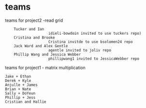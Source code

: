 # teams  




teams for project2 -read grid 

        Tucker and Ian  
                        idieli-bowdoin invited to use tuckers repo) 
        Cristina and Brooke 
                        Cristina invitde to use bsolomen24 repo
        Jack Ward and Alex Gentle 
                        agentle invited to joliv repo
        Phillip Wang and Jessica Webber 
                        phillipwang1 invited to JessicaWebber repo


teams for project1 - matrix multiplication 

    Jake + Ethan
    Derek + Kyle 
    Anjulle + James 
    Brian + Nate 
    Sally + DoYeun 
    Phillip + Jess
    Cristian and Hallie 

